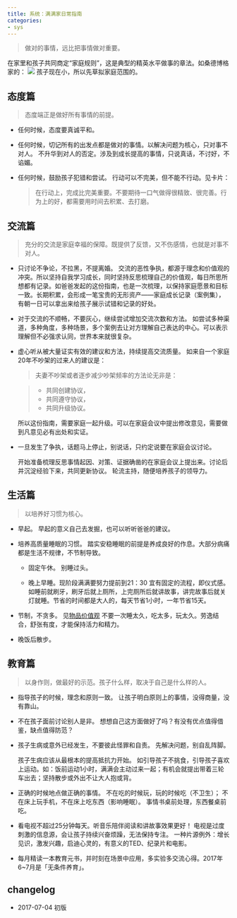 ```yaml
---
title: 系统：满满家日常指南
categories: 
- sys
---
```


> 做对的事情，远比把事情做对重要。

在家里和孩子共同商定“家庭规则”，这是典型的精英水平做事的章法。如桑德博格家的：
![](http://7xs0kh.com1.z0.glb.clouddn.com/2017-09-05-IMG_2072.JPG)
孩子现在小，所以先草拟家庭范围的。

## 态度篇

> 态度端正是做好所有事情的前提。

- 任何时候，态度要真诚平和。

- 任何时候，切记所有的出发点都是做对的事情。以解决问题为核心，只对事不对人。
	不升华到对人的否定。涉及到成长提高的事情，只说真话，不讨好，不谄媚。
	
- 任何时候，鼓励孩子犯错和尝试。
	行动可以不完美，但不能不行动。见卡片：

	> 在行动上，完成比完美重要。不要期待一口气做得很精致、很完善。行为上的好，都需要用时间去积累、去打磨。

## 交流篇

> 充分的交流是家庭幸福的保障。既提供了反馈，又不伤感情，也就是对事不对人。 

- 只讨论不争论，不拉黑，不提离婚。
	交流的恶性争执，都源于理念和价值观的冲突。所以坚持自我学习成长，同时坚持反思梳理自己的价值观，每日所思所想都有记录。如爸爸发起的这份指南，也是一次梳理，以保持家庭愿景和目标一致。长期积累，会形成一笔宝贵的无形资产——家庭成长记录（案例集），有朝一日可以拿出来给孩子展示试错和记录的好处。
	
- 对于交流的不顺畅，不要灰心，继续尝试增加交流次数和方法。
	如尝试多种渠道，多种角度，多种场景，多个案例去让对方理解自己表达的中心。可以表示理解但不必强求认同，世界本来就很复杂。

- 虚心听从被大量证实有效的建议和方法，持续提高交流质量。
	如来自一个家庭20年不吵架的过来人的建议是：
	> 夫妻不吵架或者逐步减少吵架频率的方法论无非是：
	
	> - 共同创建协议，
	> - 共同遵守协议，
	> - 共同升级协议。
	
    所以这份指南，需要家庭一起升级。可以在家庭会议中提出修改意见，需要做到凡意见必有出处和实证。

- 一旦发生了争执，话题马上停止，别说话，只约定说要在家庭会议讨论。
	
	开始准备梳理反思事情起因、对策、证据确凿的在家庭会议上提出来。讨论后并沉淀经验下来，共同更新协议。
	轮流主持，随便培养孩子的领导力。
	
## 生活篇

> 以培养好习惯为核心。

- 早起。
	早起的意义自己去发掘，也可以听听爸爸的建议。

- 培养高质量睡眠的习惯。
	踏实安稳睡眠的前提是养成良好的作息。大部分病痛都是生活不规律，不节制导致。
	- 固定午休。
	别睡过头。
	
	- 晚上早睡。现阶段满满要努力提前到21：30
	宜有固定的流程，即仪式感。如睡前就刷牙，刷牙后就上厕所，上完厕所后就讲故事，讲完故事后就关灯就睡。节省的时间都是大人的，每天节省1小时，一年节省15天。

- 节制，不贪多。
	见[物品价值观](https://bigv027.github.io/valueitems.html)	
	不要一次睡太久，吃太多，玩太久。劳逸结合，舒张有度，才能保持活力和精力。
	
- 晚饭后散步。
	
## 教育篇

> 以身作则，做最好的示范。孩子什么样，取决于自己是什么样的人。

- 指导孩子的时候，理念和原则一致。
	让孩子明白原则上的事情，没得商量，没有靠山。

- 不在孩子面前讨论别人是非。
	想想自己这方面做好了吗？有没有优点值得借鉴，缺点值得防范？

- 孩子生病或意外已经发生，不要彼此怪罪和自责。
	先解决问题，别自乱阵脚。

    孩子生病应该从最根本的提高抵抗力开始。
    如引导孩子不挑食，引导孩子喜欢上运动。如：饭前运动1小时，满满会主动过来一起；有机会就提出带着三轮车出去；坚持散步或外出不让大人抱或背。

- 正确的时候地点做正确的事情。
	不在吃的时候玩，玩的时候吃（不卫生）；
	不在床上玩手机，不在床上吃东西（影响睡眠）。
	事情书桌前处理，东西餐桌前吃。

- 看电视不超过25分钟每天。听音乐陪伴阅读和讲故事效果更好！
	电视是过度刺激的信息源，会让孩子持续兴奋烦躁，无法保持专注。
	一种片源例外：增长见识，激发兴趣，启迪心灵的，有意义的TED、纪录片和电影。

- 每月精读一本教育元书，并时刻在场景中应用，多实验多交流心得。2017年6~7月是「无条件养育」。

## changelog

- 2017-07-04 初版

